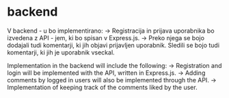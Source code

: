 # backend

V backend - u bo implementirano:
-> Registracija in prijava uporabnika bo izvedena z API - jem, ki bo spisan v Express.js. 
-> Preko njega se bojo dodajali tudi komentarji, ki jih objavi prijavljen uporabnik. Sledili se bojo tudi komentarji, ki jih je uporabnik vseckal.

Implementation in the backend will include the following:
-> Registration and login will be implemented with the API, written in Express.js.
-> Adding comments by logged in users will also be implemented through the API.
-> Implementation of keeping track of the comments liked by the user.